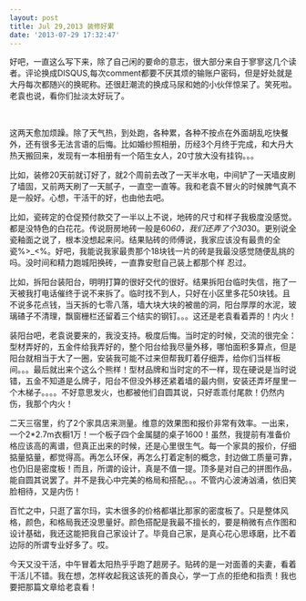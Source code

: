 ```yaml
---
layout: post
title: Jul 29,2013 装修好累
date: '2013-07-29 17:32:47'
---
```



好吧，一直这么写下来，除了自己闲的要命的意志，很大部分来自于寥寥这几个读者。评论换成DISQUS,每次comment都要不厌其烦的输账户密码，但是好处就是大丹每次都随兴的换昵称。还很赶潮流的换成马尿和她的小伙伴惊呆了。笑死啦。老袁也说，看你们扯淡太好玩了。

 

这两天愈加烦躁。除了天气热，到处跑，各种累，各种不按点在外面胡乱吃快餐外，还有很多无法言语的后悔。比如婚纱照相册，历经3个月终于完成，和大丹大热天搬回来，发现有一本相册有一个陌生女人，20寸放大没有挂钩。。。

比如，装修20天前就订好了，就2个周前去改了一天半水电，中间铲了一天墙皮刷了墙固，又前两天刷了一天腻子，一直空一直等。我和老袁不冒火的时候脾气真不是一般好。心想，干活干的好，也由他去吧。

比如，瓷砖定的仓促预付款交了一半以上不说，地砖的尺寸和样子我极度没感觉。都是没特色的白花花。传说厨房地砖一般是60*60，我们还弄了个30*30。更别说全瓷釉面之说了，根本没想起来问。结果贴砖的师傅说，我家应该没有最贵的全瓷%>_<%。好吧，我能说我家最贵那个18块钱一片的砖是我最没感觉随便乱挑的吗。没时间和精力跑城阳换砖，一直靠安慰自己装上都那个样 忍过。

比如，拆阳台装阳台，明明打算的很好交代的很好。结果拆阳台临时失信，拖了一天被我打电话催终于说不来拆了。临时找不到人，只好在小区里多花50块钱。且不说多花点钱，当天拆的七零八落，墙大块大块的被凿的洞，阳台厚厚的水泥，玻璃碴子不清理，飘窗栅栏还留着三个结实的钢钉。。。这还是老袁看着弄的！内火！

装阳台吧，老袁说要来的，我没支持。极度后悔。当时定的时候，交流的很完全：型材弄好的，五金件给我弄好的，整个阳台给我尽量外移，哪怕面积多算点，但是阳台就相当于大了一圈，安装我可能不过来但帮我盯着仔细弄，给你们当样板间。。。最后就出来个这么个熊样！型材品牌和当时定的不一样，现在硬说是当时说错，五金不知道是么牌子，阳台不但没外移还紧着墙的最内侧，安装还弄坏屋里一个木梯子。。。。不好意思发火，也都被他们自圆其说，只好乖乖付尾款！仍然内伤，我那个内火！

二天三宿里，约了2个家具店来测量。维意的效果图和报价非常有效率。一出来，一个2*2.7m衣橱1万！一个板子四个金属腿的桌子1600！虽然，我提前有准备价格应该高的离谱，但真正出来的时候，还是心里很生气。每一个家具的报价，仔细掂量掂量，都觉得高。再怎么环保，再怎么打着定制的概念，封边做工质量可靠，也仍旧是密度板！而且，所谓的设计，真是不值一提。顶多是对自己的拼图作品，能自圆其说罢了。并不是我心中完美的格局和搭配。。。不管内心波涛汹涌，依旧笑脸相待，又是内伤！

百忙之中，只逛了富尔玛，实木很多的价格都堪比那家的密度板了。只是整体风格，颜色，和格局我还没思量好。颜色搭配是我最不擅长的，要是稍微有点作图和设计基础，我还这能把我自己家设计了。毕竟自己家，是真心花心思琢磨，比不着边际的所谓专业好多了。哎。

今天又没干活，中午冒着太阳热乎乎跑了趟房子。贴砖的是一对面善的夫妻，看着干活儿不错。我在想，怎样收起我这该死的善良心，学一丁点的拒绝和指责！我也要把那篇文章给老袁看！



